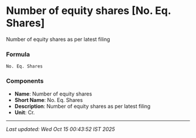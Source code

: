# Number of equity shares [No. Eq. Shares]
Number of equity shares as per latest filing

### Formula
```text
No. Eq. Shares
```


### Components
- **Name**: Number of equity shares
- **Short Name**: No. Eq. Shares
- **Description**: Number of equity shares as per latest filing
- **Unit**: Cr.

---
*Last updated: Wed Oct 15 00:43:52 IST 2025*
